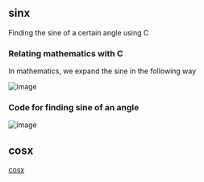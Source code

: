 ## sinx

Finding the sine of a certain angle using C 

### Relating mathematics with C

In mathematics, we expand the sine in the following way


![image](https://user-images.githubusercontent.com/87360190/161363786-a27cecb2-0597-4dc8-9d8c-cb1261526007.png)

### Code for finding sine of an angle

![image](https://user-images.githubusercontent.com/87360190/161439522-2acd2a98-5fb3-489e-8bdd-9d33b92146b0.png)

## cosx

[cosx](https://github.com/yujeeb/sinx/new/gh-pages)
